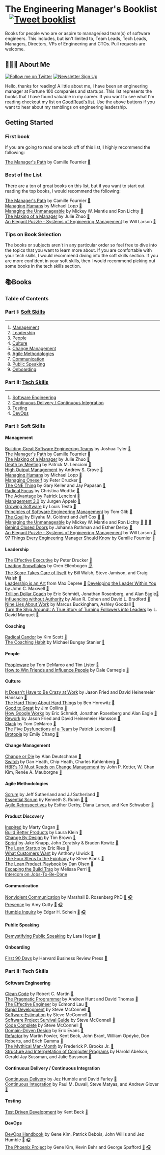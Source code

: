 
# The Engineering Manager's Booklist &nbsp; [![Tweet booklist](https://img.shields.io/twitter/url/https/shields.io.svg?style=social)](https://twitter.com/intent/tweet?text=The%20Engineering%20Manager%27s%20Booklist%20%40jesselpalmer%20https%3A%2F%2Fgithub.com%2Fjesselpalmer%2Fthe-engineering-managers-booklist)

Books for people who are or aspire to manage/lead team(s) of software engineers. This includes, but isn't limited to, Team Leads, Tech Leads, Managers, Directors, VPs of Engineering and CTOs. Pull requests are welcome.  

## 👨🏾‍💻 About Me

 [![Follow me on Twitter](https://img.shields.io/badge/Follow%20me%20on%20Twitter-%40jesselpalmer-blue.svg)](https://twitter.com/jesselpalmer) [![Newsletter Sign Up](https://img.shields.io/badge/Sign%20up%20for%20my%20Newsletter-On%20Engineering%20Leadership-blue.svg)](https://tinyletter.com/jesselpalmer)

Hello, thanks for reading! A little about me, I have been an engineering manager at Fortune 100 companies and startups. This list represents the books that I have found valuable in my career. If you want to see what I'm reading checkout my list on [GoodRead's list](https://www.goodreads.com/review/list/39697003-jesse-palmer?shelf=currently-reading). Use the above buttons if you want to hear about my ramblings on engineering leadership.  

## Getting Started

### First book

If you are going to read one book off of this list, I highly recommend the following:

[The Manager's Path](https://amzn.to/2DgqkQM) by Camille Fournier [📘](https://1drv.ms/u/s!AsCshoFzyVm_i2EQIynB64qqrkUo?e=aoSlyb)  

### Best of the List

There are a ton of great books on this list, but if you want to start out reading the top books, I would recommend the following:

[The Manager's Path](https://amzn.to/2DgqkQM) by Camille Fournier [📘](https://1drv.ms/u/s!AsCshoFzyVm_i2EQIynB64qqrkUo?e=aoSlyb)  
[Managing Humans](https://1drv.ms/u/s!AsCshoFzyVm_i2WGEpjXkGARcG1E?e=ga9vTa) by Michael Lopp [📘](https://amzn.to/2IoAx1S)  
[Managing the Unmanageable](https://amzn.to/2DhLBK9) by Mickey W. Mantle and Ron Lichty [📘](https://amzn.to/2DhLBK9)  
[The Making of a Manager](https://www.amazon.com/Making-Manager-What-Everyone-Looks/dp/0735219567/) by Julie Zhuo [📘](https://1drv.ms/u/s!AsCshoFzyVm_i2KtmDEswV261MJx?e=v750hB)  
[An Elegant Puzzle - Systems of Engineering Management](https://www.amazon.com/dp/1732265186) by Will Larson [📘](https://1drv.ms/u/s!AsCshoFzyVm_i3JejC3CbV6mIYTF?e=SC4hHa)  

### Tips on Book Selection

The books or subjects aren't in any particular order so feel free to dive into the topics that you want to learn more about. If you are comfortable with your tech skills, I would recommend diving into the soft skills section. If you are more confident in your
soft skills, then I would recommend picking out some books in the tech skills section.

## 📚Books

### Table of Contents

### Part I: [Soft Skills](#soft-skills)

---

1. [Management](#management)
1. [Leadership](#leadership)
1. [People](#people)
1. [Culture](#culture)
1. [Change Management](#change-management)
1. [Agile Methodologies](#agile-methodologies)
1. [Communication](#communication)
1. [Public Speaking](#public-speaking)
1. [Onboarding](#onboarding)

### Part II: [Tech Skills](#tech-skills)

---

1. [Software Engineering](#software-engineering)  
1. [Continuous Delivery / Continuous Integration](#continuous-delivery--continuous-integration)  
1. [Testing](#testing)
1. [DevOps](#DevOps)  

### Part I: Soft Skills

#### Management

[Building Great Software Engineering Teams](https://amzn.to/2IDypCz) by Joshua Tyler [📘](https://1drv.ms/u/s!AsCshoFzyVm_i2CF6LGADCU0JBXy?e=1q3e2s)  
[The Manager's Path](https://amzn.to/2DgqkQM) by Camille Fournier [📘](https://1drv.ms/u/s!AsCshoFzyVm_i2EQIynB64qqrkUo?e=aoSlyb)  
[The Making of a Manager](https://www.amazon.com/Making-Manager-What-Everyone-Looks/dp/0735219567/) by Julie Zhuo [📘](https://1drv.ms/u/s!AsCshoFzyVm_i2KtmDEswV261MJx?e=v750hB)  
[Death by Meeting](https://amzn.to/2XgIWaX) by Patrick M. Lencioni [📘](https://1drv.ms/b/s!AsCshoFzyVm_i2MkT9ukNl8XKCBF?e=n1wNpL)  
[High Output Management](https://amzn.to/2XfMSJ5) by Andrew S. Grove [📘](https://1drv.ms/u/s!AsCshoFzyVm_i2TxQENhyr582pDx?e=aVQjr9)  
[Managing Humans](https://amzn.to/2IoAx1S) by Michael Lopp [📘](https://1drv.ms/u/s!AsCshoFzyVm_i2WGEpjXkGARcG1E?e=ga9vTa)  
[Managing Oneself](https://amzn.to/2XiFtZK) by Peter Drucker [📘](https://1drv.ms/u/s!AsCshoFzyVm_i2bTmQt4POQledC_?e=hDfCUa)  
[The ONE Thing](https://amzn.to/2Xl0F1g) by Gary Keller and Jay Papasan [📘](https://1drv.ms/u/s!AsCshoFzyVm_i2ce9LIewwP-3d8j?e=1a8sws)  
[Radical Focus](https://amzn.to/2DhZLee) by Christina Wodtke [📘](https://1drv.ms/u/s!AsCshoFzyVm_i2hoEoiMiiflT5ID?e=dwUVAz)  
[The Advantage](https://amzn.to/2DbTOiX) by Patrick Lencioni [📘](https://1drv.ms/u/s!AsCshoFzyVm_i2mzyskOyT9OnOvB?e=P9dHLw)  
[Management 3.0](https://amzn.to/2GuQXnr) by Jurgen Appelo [📘](https://1drv.ms/u/s!AsCshoFzyVm_i2q9NjtpON4RMC48?e=h6h69v)  
[Growing Software](https://amzn.to/2DhtyDD) by Louis Testa [📘](https://1drv.ms/u/s!AsCshoFzyVm_i2vjS4Kn3mTuH46R?e=0jFzac)  
[Principles of Software Engineering Management](https://amzn.to/2GqXj6W) by Tom Glib [📘](https://amzn.to/2GqXj6W)  
[The Goal](https://amzn.to/2DjQthG) by Eliyahu M. Goldratt and Jeff Cox [📘](https://1drv.ms/u/s!AsCshoFzyVm_i22NGNXMpJXxBZV7?e=PjPBxS) [📗](https://1drv.ms/b/s!AsCshoFzyVm_i2xm9LeTjN1nSj2L?e=705tYP)  
[Managing the Unmanageable](https://amzn.to/2DhLBK9) by Mickey W. Mantle and Ron Lichty [📘](https://1drv.ms/u/s!AsCshoFzyVm_i2-uVWLyg-doouXM?e=Mx4J9e) [📗](https://1drv.ms/u/s!AsCshoFzyVm_i3BZQhXCaNB1NOyB?e=ZesoIM) [🚧](https://1drv.ms/u/s!AsCshoFzyVm_i3BZQhXCaNB1NOyB?e=gA3QYT)  
[Behind Closed Doors](https://amzn.to/2Io85gL) by Johanna Rothman and Esther Derby [📗](https://1drv.ms/b/s!AsCshoFzyVm_i3HHUfxkx22edaH-?e=dVjX74)  
[An Elegant Puzzle - Systems of Engineering Management](https://www.amazon.com/dp/1732265186) by Will Larson [📘](https://1drv.ms/u/s!AsCshoFzyVm_i3JejC3CbV6mIYTF?e=SC4hHa)   
[97 Things Every Engineering Manager Should Know](https://www.amazon.com/Things-Every-Engineering-Manager-Should/dp/1492050903) by Camille Fournier [📘](https://1drv.ms/u/s!AsCshoFzyVm_i3Omlbe5kv9PIkBE?e=hQCh09s)  

#### Leadership

[The Effective Executive](https://www.amazon.com/Effective-Executive-Definitive-Harperbusiness-Essentials/dp/0060833459) by Peter Drucker [📘](https://1drv.ms/u/s!AsCshoFzyVm_i3VjZc-LC6r34Fhj?e=03AXkt)  
[Leading Snowflakes](http://leadingsnowflakes.com) by Oren Ellenbogen [🗜](https://1drv.ms/u/s!AsCshoFzyVm_i3YQ--2wGqLF1NXH?e=vl0KFe)  
[The Score Takes Care of Itself](https://amzn.to/2XmKj81) by Bill Walsh, Steve Jamison, and Craig Walsh [📗](https://1drv.ms/b/s!AsCshoFzyVm_i3erUz2XTHclLAL7?e=WYfkAg)  
[Leadership is an Art](https://amzn.to/2Dk3Jmm) from Max Depree [📘](https://1drv.ms/u/s!AsCshoFzyVm_i3ib7mC9x1sPFsKq?e=eSwGXE)
[Developing the Leader Within You](https://amzn.to/2ItqTLE) by John C. Maxwell [📘](https://1drv.ms/u/s!AsCshoFzyVm_i3nJjtmgbh0gxm8_?e=BFP5kO)  
[Trillion Dollar Coach](https://amzn.to/2W28HPg)
by Eric Schmidt, Jonathan Rosenberg, and Alan Eagle[📘](https://1drv.ms/u/s!AsCshoFzyVm_i3pnBXhxu5l5iF1M?e=eyG7ja)  
[Influencing without Authority](https://www.amazon.com/dp/1119347718) by Allan R. Cohen and David L. Bradford [📘](https://1drv.ms/u/s!AsCshoFzyVm_i3tL7d46GJ7uCbQl?e=mFOf3U)  
[Nine Lies About Work](https://www.amazon.com/Nine-Lies-about-Work-Freethinking-ebook/dp/B07C3ZT28C) by Marcus Buckingham, Ashley Goodall [📘](https://1drv.ms/u/s!AsCshoFzyVm_i3x5t6nPrNjExmDG?e=eUcNe5)  
[Turn the Ship Around!: A True Story of Turning Followers into Leaders](https://www.amazon.com/Turn-Ship-Around-Turning-Followers/dp/1591846404) by L. David Marquet [📘](https://1drv.ms/u/s!AsCshoFzyVm_i30SefJs-u9dxtta?e=8q1lx6)  

#### Coaching

[Radical Candor](https://amzn.to/2IrQvIM) by Kim Scott [📘](https://1drv.ms/u/s!AsCshoFzyVm_i39LHkYTBnEgnTs9?e=rlXKvq)  
[The Coaching Habit](https://amzn.to/2XjkohB) by Michael Bungay Stanier [📘](https://1drv.ms/u/s!AsCshoFzyVm_jAAIfuanEgiNLIVg?e=KbokdG)  

#### People

[Peopleware](https://amzn.to/2KPzrhQ) by Tom DeMarco and Tim Lister [📘](https://1drv.ms/u/s!AsCshoFzyVm_jATS1LZ8NlAtU26Z?e=ejAUde)  
[How to Win Friends and Influence People](https://amzn.to/2GlPqP7) by Dale Carnegie [📘](https://1drv.ms/u/s!AsCshoFzyVm_jAVOEzU5oQ76f3Mw?e=J9VUaW)

#### Culture

[It Doesn't Have to Be Crazy at Work](https://amzn.to/2Ut8zUa) by Jason Fried and David Heinemeier Hansson [📘](https://1drv.ms/u/s!AsCshoFzyVm_jAeWDdC-Gtgajmwj?e=ESKTOXs)  
[The Hard Thing About Hard Things](https://amzn.to/2IsNQ1d) by Ben Horowitz [📘](https://1drv.ms/u/s!AsCshoFzyVm_jAi3-_jVZ6m1C4Mr?e=eSUtny)  
[Good to Great](https://amzn.to/2IIhnDq) by Jim Collins [📘](https://1drv.ms/u/s!AsCshoFzyVm_jAkk6YtRiAPGp2j8?e=3fsSD9)  
[How Google Works](https://amzn.to/2XttuIN) by Eric Schmidt, Jonathan Rosenberg and Alan Eagle [📘](https://1drv.ms/u/s!AsCshoFzyVm_jApcD2bgkySZ-3Ox?e=5f25OJ)  
[Rework](https://amzn.to/2IsNZSj) by Jason Fried and David Heinemeier Hansson [📘](https://1drv.ms/u/s!AsCshoFzyVm_jAuKvBEVECO_-Cxe?e=euYztK)  
[Slack](https://amzn.to/2XpZFZK) by Tom DeMarco [📘](https://1drv.ms/u/s!AsCshoFzyVm_jAwRZ1bQW6aITL7M?e=fRZC2s)  
[The Five Dysfunctions of a Team](https://amzn.to/2ItqwAG) by Patrick Lencioni [📘](https://1drv.ms/u/s!AsCshoFzyVm_jA3TEDjvLv-Y1d95?e=uw8Q3r)  
[Brotopia](https://amzn.to/2Ivc4rB) by Emily Chang [📘](https://1drv.ms/u/s!AsCshoFzyVm_jA4bjSXE7rHh8GD-?e=SboeFV)  

#### Change Management

[Change or Die](https://amzn.to/2IJ251q) by Alan Deutschman [📗](https://1drv.ms/b/s!AsCshoFzyVm_jBW3xfMGA9K5YzJ1?e=GxRYcH)  
[Switch](https://amzn.to/2VcMKN3) by Dan Heath, Chip Heath, Charles Kahlenberg [📘](https://1drv.ms/u/s!AsCshoFzyVm_jBT3KztPjlBzYDGt?e=naWNYt)  
[HBR's 10 Must Reads on Change Management](https://amzn.to/2KSpvnL) by John P. Kotter, W. Chan Kim, Renée A. Mauborgne [📘](https://1drv.ms/u/s!AsCshoFzyVm_jBZIZiQ7Vm55o8H_?e=c7daoG)  

#### Agile Methodologies

[Scrum](https://amzn.to/2VgfYdT) by Jeff Sutherland and JJ Sutherland [📘](https://1drv.ms/u/s!AsCshoFzyVm_jBg3TKX--OTmwVua?e=0ftxAw)  
[Essential Scrum](https://amzn.to/2IxNqXu) by Kenneth S. Rubin [📘](https://1drv.ms/u/s!AsCshoFzyVm_jByZQMNcbDF9BTKI?e=H5GaWm) [📗](https://1drv.ms/b/s!AsCshoFzyVm_jBqG-qSx0zyhyDJr?e=jVH45C)  
[Agile Retrospectives](https://amzn.to/2XwMrdA) by Esther Derby, Diana Larsen, and Ken Schwaber [📗](https://1drv.ms/b/s!AsCshoFzyVm_jBuUb9lYnHJv4RF_?e=3Db5nZs)  

#### Product Discovery

[Inspired](https://amzn.to/3cxo7jy) by Marty Cagan [📘](https://1drv.ms/u/s!AsCshoFzyVm_jCH8FxpSf7cufGzM?e=qQ4lXm)  
[Build Better Products](https://amzn.to/2WR0gox) by Laura Klein [📘](https://1drv.ms/u/s!AsCshoFzyVm_jB9mhi_GUGea359m?e=fpaBby)  
[Change By Design](https://www.amazon.com/Change-Design-Transforms-Organizations-Innovation/dp/0061766089) by Tim Brown [📘](https://1drv.ms/u/s!AsCshoFzyVm_jCD2yJxHmCbgo6Je?e=EwFB4g)  
[Sprint](https://amzn.to/3bqNqCB) by Jake Knapp, John Zeratsky & Braden Kowitz [📘](https://1drv.ms/u/s!AsCshoFzyVm_jCJXk3OffPw11IUW?e=SuLISx)  
[The Lean Startup](https://amzn.to/363x7L6) by Eric Ries [📘](https://1drv.ms/u/s!AsCshoFzyVm_jCaHvjz2jhKZk3-d?e=I3N0BF)  
[What Customers Want](https://amzn.to/2LmcksC) by Anthony Ulwick  [📘](https://1drv.ms/u/s!AsCshoFzyVm_jCSbRAd2X0mHKp6l?e=b4VZGb)  
[The Four Steps to the Epiphany](https://amzn.to/3dBfwwq) by Steve Blank [📘](https://1drv.ms/u/s!AsCshoFzyVm_jCUPl0fvzGEx-KTS?e=aXyGiE)  
[The Lean Product Playbook](https://amzn.to/2yLCOkG) by Dan Olsen [📘](https://1drv.ms/u/s!AsCshoFzyVm_jCPCXsGv961j0BBI?e=u3jyKO)  
[Escaping the Build Trap](https://amzn.to/3fNXXuU) by Melissa Perri [📘](https://1drv.ms/u/s!AsCshoFzyVm_jB6z3sILFxzv6tII?e=wrpSVn)  
[Intercom on Jobs-To-Be-Done](https://www.intercom.com/resources/books/intercom-jobs-to-be-done)  

#### Communication

[Nonviolent Communication](https://amzn.to/2Znpzio) by Marshall B. Rosenberg PhD [📘](https://amzn.to/2Znpzio) [🎧](https://amzn.to/2VfzIOZ)  
[Presence](https://amzn.to/2KTRp2s) by Amy Cutty [📘](https://amzn.to/2KTRp2s) [🎧](https://amzn.to/2Vl8Z3q)  
[Humble Inquiry](https://www.amazon.com/Humble-Inquiry-Gentle-Instead-Telling/dp/1609949811) by Edgar H. Schein [📘](https://www.amazon.com/Humble-Inquiry-Gentle-Instead-Telling/dp/1609949811) [🎧](https://www.amazon.com/Humble-Inquiry-Gentle-Instead-Telling/dp/B00M1Z30A4/ref=tmm_aud_swatch_0?_encoding=UTF8&qid=&sr=)  

#### Public Speaking

[Demystifying Public Speaking](https://amzn.to/2DHm90T) by Lara Hogan [📘](https://amzn.to/2DHm90T)  

#### Onboarding

[First 90 Days](https://amzn.to/2Jt7N7P) by Harvard Business Review Press [📘](https://1drv.ms/u/s!AsCshoFzyVm_jAJ5DMqeoMlFRxMQ?e=KUjdIG)  

### Part II: Tech Skills

#### Software Engineering

[Clean Code](https://amzn.to/2WPEj7q) by Robert C. Martin [📘](https://amzn.to/2WPEj7q)  
[The Pragmatic Programmer](https://amzn.to/2XUOQPq) by Andrew Hunt and David Thomas [📘](https://amzn.to/2XUOQPq)  
[The Effective Engineer](https://amzn.to/2VCLEdD) by Edmond Lau [📘](https://amzn.to/2VCLEdD)  
[Rapid Development](https://amzn.to/2WjgwNE) by Steve McConnell [📘](https://amzn.to/2WjgwNE)  
[Software Estimation](https://amzn.to/2Y4tv6p) by Steve McConnell [📘](https://amzn.to/2Y4tv6p)  
[Software Project Survival Guide](https://amzn.to/2VIk2Uu) by Steve McConnell [📘](https://amzn.to/2VIk2Uu)  
[Code Complete](https://amzn.to/2VHBE2M) by Steve McConnell [📘](https://amzn.to/2VHBE2M)  
[Domain-Driven Design](https://amzn.to/2IJrQNo) by Eric Evans [📘](https://amzn.to/2IJrQNo)  
[Refactor](https://amzn.to/2PIvnP3) by Martin Fowler, Kent Beck, John Brant, William Opdyke, Don Roberts, and Erich Gamma [📘](https://amzn.to/2PIvnP3)  
[The Mythical Man-Month](https://amzn.to/2GohQbi) by Frederick P. Brooks Jr. [📘](https://amzn.to/2GohQbi)  
[Structure and Interpretation of Computer Programs](https://amzn.to/2MTQP5Y) by Harold Abelson, Gerald Jay Sussman, and Julie Sussman [📘](https://amzn.to/2MTQP5Y)

#### Continuous Delivery / Continuous Integration

[Continuous Delivery](https://amzn.to/2V4GcRo) by Jez Humble and David Farley [📘](https://amzn.to/2V4GcRo)  
[Continuous Integration](https://amzn.to/2VBoLrb) by Paul M. Duvall, Steve Matyas, and Andrew Glover [📘](https://amzn.to/2VBoLrb)  

#### Testing

[Test Driven Development](https://amzn.to/2PF1JKE) by Kent Beck [📘](https://amzn.to/2PF1JKE)  

#### DevOps

[DevOps Handbook](https://amzn.to/2VFxJno) by Gene Kim, Patrick Debois, John Willis and Jez Humble [📘](https://amzn.to/2VFxJno) [🎧](https://amzn.to/2PEVzKq)  
[The Phoenix Project](https://amzn.to/2GN9Z7e) by Gene Kim, Kevin Behr and George Spafford [📘](https://amzn.to/2GN9Z7e) [🎧](https://amzn.to/2VKVHxH)  
